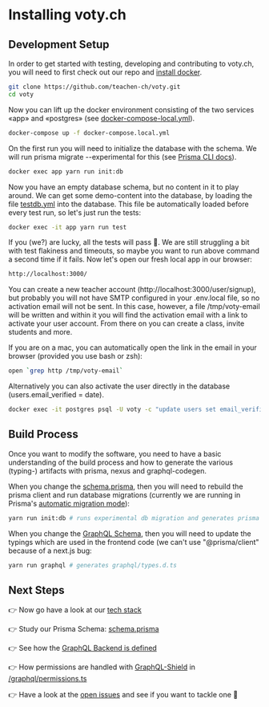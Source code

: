 # Installing voty.ch

## Development Setup

In order to get started with testing, developing and contributing to voty.ch, you will need to first check out our repo and [install docker](https://docs.docker.com/get-docker/).

```bash
git clone https://github.com/teachen-ch/voty.git
cd voty
```

Now you can lift up the docker environment consisting of the two services «app» and «postgres» (see [docker-compose-local.yml](../docker-compose-local.yml)).

```bash
docker-compose up -f docker-compose.local.yml
```

On the first run you will need to initialize the database with the schema. We will run prisma migrate --experimental for this (see [Prisma CLI docs](https://www.prisma.io/docs/reference/tools-and-interfaces/prisma-cli/command-reference#migrations-experimental)).

```bash
docker exec app yarn run init:db
```

Now you have an empty database schema, but no content in it to play around. We can get some demo-content into the database, by loading the file [testdb.yml](../cypress/fixtures/testdb.yml) into the database. This file be automatically loaded before every test run, so let's just run the tests:

```bash
docker exec -it app yarn run test
```

If you (we?) are lucky, all the tests will pass 🎉. We are still struggling a bit with test flakiness and timeouts, so maybe you want to run above command a second time if it fails. Now let's open our fresh local app in our browser:

```bash
http://localhost:3000/
```

You can create a new teacher account (http://localhost:3000/user/signup), but probably you will not have SMTP configured in your .env.local file, so no activation email will not be sent. In this case, however, a file /tmp/voty-email will be written and within it you will find the activation email with a link to activate your user account. From there on you can create a class, invite students and more.

If you are on a mac, you can automatically open the link in the email in your browser (provided you use bash or zsh):

```bash
open `grep http /tmp/voty-email`
```

Alternatively you can also activate the user directly in the database (users.email_verified = date).

```bash
docker exec -it postgres psql -U voty -c "update users set email_verified=NOW() where email='name@email.com'";
```

## Build Process

Once you want to modify the software, you need to have a basic understanding of the build process and how to generate the various (typing-) artifacts with prisma, nexus and graphql-codegen.

When you change the [schema.prisma](../prisma/schema.prisma), then you will need to rebuild the prisma client and run database migrations (currently we are running in Prisma's [automatic migration mode](https://www.prisma.io/docs/reference/tools-and-interfaces/prisma-migrate)):

```bash
yarn run init:db # runs experimental db migration and generates prisma client
```

When you change the [GraphQL Schema](../graphql/schema.ts), then you will need to update the typings which are used in the frontend code (we can't use "@prisma/client" because of a next.js bug:

```bash
yarn run graphql # generates graphql/types.d.ts
```

## Next Steps

👉 Now go have a look at our [tech stack](./stack.md)

👉 Study our Prisma Schema: [schema.prisma](../prisma/schema.prisma)

👉 See how the [GraphQL Backend is defined](../graphql/schema.ts)

👉 How permissions are handled with [GraphQL-Shield](https://github.com/maticzav/graphql-shield) in [/graphql/permissions.ts](../graphql/permissions.ts)

👉 Have a look at the [open issues](https://github.com/teachen-ch/voty/issues) and see if you want to tackle one 🙏
